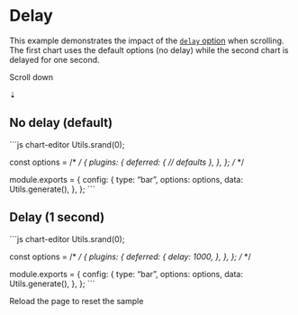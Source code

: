 Delay
=====

This example demonstrates the impact of the [`delay` option](../guide/options.md#delay) when scrolling. The first chart uses the default options (no delay) while the second chart is delayed for one second.

Scroll down

⇣

No delay (default)
------------------

\`\`\`js chart-editor Utils.srand(0);

const options = /\* */ { plugins: { deferred: { // defaults }, }, }; /* \*/

module.exports = { config: { type: “bar”, options: options, data: Utils.generate(), }, }; \`\`\`

Delay (1 second)
----------------

\`\`\`js chart-editor Utils.srand(0);

const options = /\* */ { plugins: { deferred: { delay: 1000, }, }, }; /* \*/

module.exports = { config: { type: “bar”, options: options, data: Utils.generate(), }, }; \`\`\`

Reload the page to reset the sample
